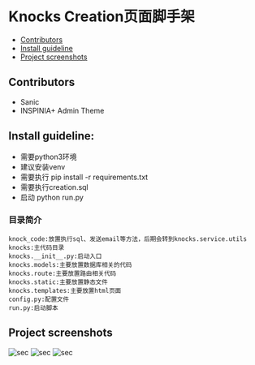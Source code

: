 # Knocks Creation页面脚手架
* [Contributors](#contributors)
* [Install guideline](#install-guideline)
* [Project screenshots](#project-screenshots)

## Contributors
* Sanic
* INSPINIA+ Admin Theme

## Install guideline:
* 需要python3环境
* 建议安装venv
* 需要执行 pip install -r requirements.txt
* 需要执行creation.sql
* 启动  python run.py

### 目录简介
```
knock_code:放置执行sql、发送email等方法，后期会转到knocks.service.utils
knocks:主代码目录
knocks.__init__.py:启动入口
knocks.models:主要放置数据库相关的代码
knocks.route:主要放置路由相关代码
knocks.static:主要放置静态文件
knocks.templates:主要放置html页面
config.py:配置文件
run.py:启动脚本

```

## Project screenshots
![sec](https://raw.githubusercontent.com/lyy8510a/knocks/master/screenshot/QQ20180420-1.png)
![sec](https://raw.githubusercontent.com/lyy8510a/knocks/master/screenshot/QQ20180420-2.png)
![sec](https://raw.githubusercontent.com/lyy8510a/knocks/master/screenshot/QQ20180420-3.png)
